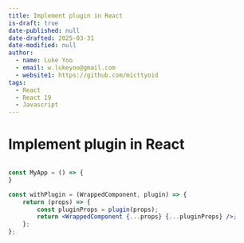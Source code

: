 ```yaml
---
title: Implement plugin in React
is-draft: true
date-published: null
date-drafted: 2025-03-31
date-modified: null
author:
  - name: Luke Yoo
  - email: w.lukeyoo@gmail.com
  - website1: https://github.com/micttyoid
tags:
  - React
  - React 19
  - Javascript
---
```


# Implement plugin in React

```jsx

const MyApp = () => {
}

const withPlugin = (WrappedComponent, plugin) => {
    return (props) => {
        const pluginProps = plugin(props);
        return <WrappedComponent {...props} {...pluginProps} />;
    };
};
```
